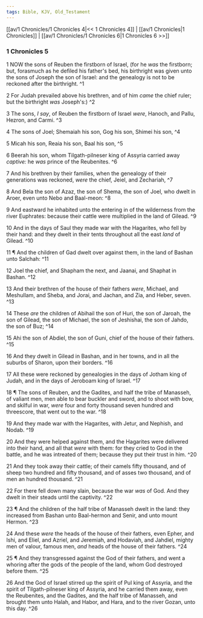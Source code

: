 ```yaml
---
tags: Bible, KJV, Old_Testament
---
```


[[av/1 Chronicles/1 Chronicles 4|<< 1 Chronicles 4]] | [[av/1 Chronicles|1 Chronicles]] | [[av/1 Chronicles/1 Chronicles 6|1 Chronicles 6 >>]]

### 1 Chronicles 5

1 NOW the sons of Reuben the firstborn of Israel, (for he _was_ the firstborn; but, forasmuch as he defiled his father's bed, his birthright was given unto the sons of Joseph the son of Israel: and the genealogy is not to be reckoned after the birthright. ^1

2 For Judah prevailed above his brethren, and of him _came_ the chief ruler; but the birthright _was_ Joseph's:) ^2

3 The sons, _I_ _say_, of Reuben the firstborn of Israel _were_, Hanoch, and Pallu, Hezron, and Carmi. ^3

4 The sons of Joel; Shemaiah his son, Gog his son, Shimei his son, ^4

5 Micah his son, Reaia his son, Baal his son, ^5

6 Beerah his son, whom Tilgath-pilneser king of Assyria carried away _captive:_ he _was_ prince of the Reubenites. ^6

7 And his brethren by their families, when the genealogy of their generations was reckoned, _were_ the chief, Jeiel, and Zechariah, ^7

8 And Bela the son of Azaz, the son of Shema, the son of Joel, who dwelt in Aroer, even unto Nebo and Baal-meon: ^8

9 And eastward he inhabited unto the entering in of the wilderness from the river Euphrates: because their cattle were multiplied in the land of Gilead. ^9

10 And in the days of Saul they made war with the Hagarites, who fell by their hand: and they dwelt in their tents throughout all the east _land_ of Gilead. ^10

11 ¶ And the children of Gad dwelt over against them, in the land of Bashan unto Salchah: ^11

12 Joel the chief, and Shapham the next, and Jaanai, and Shaphat in Bashan. ^12

13 And their brethren of the house of their fathers _were_, Michael, and Meshullam, and Sheba, and Jorai, and Jachan, and Zia, and Heber, seven. ^13

14 These _are_ the children of Abihail the son of Huri, the son of Jaroah, the son of Gilead, the son of Michael, the son of Jeshishai, the son of Jahdo, the son of Buz; ^14

15 Ahi the son of Abdiel, the son of Guni, chief of the house of their fathers. ^15

16 And they dwelt in Gilead in Bashan, and in her towns, and in all the suburbs of Sharon, upon their borders. ^16

17 All these were reckoned by genealogies in the days of Jotham king of Judah, and in the days of Jeroboam king of Israel. ^17

18 ¶ The sons of Reuben, and the Gadites, and half the tribe of Manasseh, of valiant men, men able to bear buckler and sword, and to shoot with bow, and skilful in war, _were_ four and forty thousand seven hundred and threescore, that went out to the war. ^18

19 And they made war with the Hagarites, with Jetur, and Nephish, and Nodab. ^19

20 And they were helped against them, and the Hagarites were delivered into their hand, and all that _were_ with them: for they cried to God in the battle, and he was intreated of them; because they put their trust in him. ^20

21 And they took away their cattle; of their camels fifty thousand, and of sheep two hundred and fifty thousand, and of asses two thousand, and of men an hundred thousand. ^21

22 For there fell down many slain, because the war _was_ of God. And they dwelt in their steads until the captivity. ^22

23 ¶ And the children of the half tribe of Manasseh dwelt in the land: they increased from Bashan unto Baal-hermon and Senir, and unto mount Hermon. ^23

24 And these _were_ the heads of the house of their fathers, even Epher, and Ishi, and Eliel, and Azriel, and Jeremiah, and Hodaviah, and Jahdiel, mighty men of valour, famous men, _and_ heads of the house of their fathers. ^24

25 ¶ And they transgressed against the God of their fathers, and went a whoring after the gods of the people of the land, whom God destroyed before them. ^25

26 And the God of Israel stirred up the spirit of Pul king of Assyria, and the spirit of Tilgath-pilneser king of Assyria, and he carried them away, even the Reubenites, and the Gadites, and the half tribe of Manasseh, and brought them unto Halah, and Habor, and Hara, and to the river Gozan, unto this day. ^26
